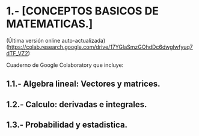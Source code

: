 # 1.- [CONCEPTOS BASICOS DE MATEMATICAS.]  
(Última versión online auto-actualizada)  
(https://colab.research.google.com/drive/17YGIaSmzGOhdDc6dwgIwfyuq7dTF_VZ2)  
 
Cuaderno de Google Colaboratory que incluye:

## 1.1.- Algebra lineal: Vectores y matrices.
## 1.2.- Calculo: derivadas e integrales.
## 1.3.- Probabilidad y estadistica.
